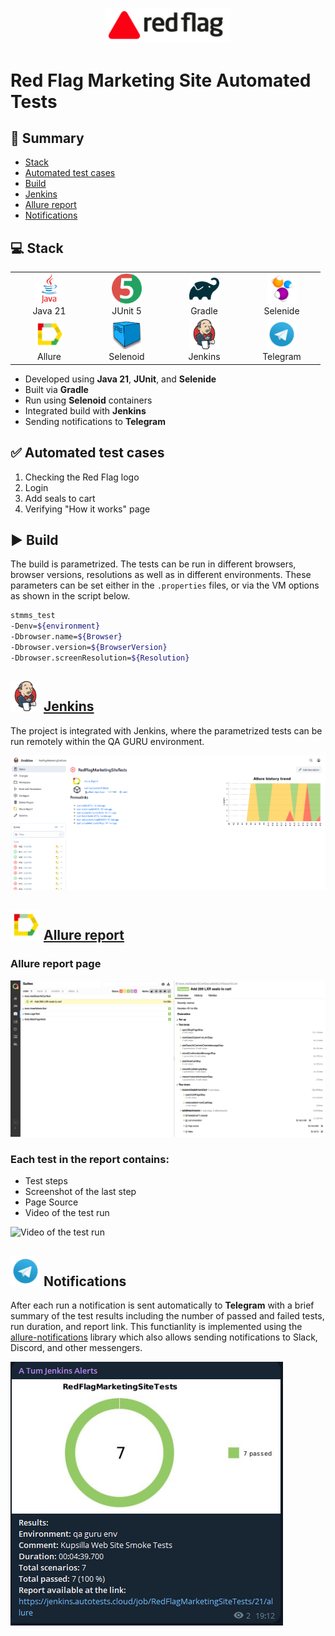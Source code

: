 <p align="center">
  <a href="https://redflagseals.com/" target="_blank">
    <img src="readmemedia/redflaglogo.webp" width="200" alt="Red Flag Logo">
  </a>
</p>

# Red Flag Marketing Site Automated Tests

## 📜 Summary
- [Stack](#-stack)
- [Automated test cases](#-automated-test-cases)
- [Build](#-build)
- [Jenkins](#-jenkins)
- [Allure report](#-allure-report)
- [Notifications](#-notifications)

  
## 💻 Stack

<div align="center">
  <table>
    <tr>
      <!-- First row -->
      <td align="center" width="110">
        <a href="https://www.java.com" target="_blank">
          <img src="readmemedia/java-original-wordmark.svg" width="48" height="48" alt="Java" />
        </a>
        <br>Java 21
      </td>
      <td align="center" width="110">
        <a href="https://junit.org/junit5/" target="_blank">
          <img src="readmemedia/junit-original.svg" width="48" height="48" alt="JUnit 5" />
        </a>
        <br>JUnit 5
      </td>
      <td align="center" width="110">
        <a href="https://gradle.org/" target="_blank">
          <img src="readmemedia/gradle-original.svg" width="48" height="48" alt="Gradle" />
        </a>
        <br>Gradle
      </td>
      <td align="center" width="110">
        <a href="https://selenide.org/" target="_blank">
          <img src="readmemedia\Selenide.svg" width="48" height="48" alt="Selenide" />
        </a>
        <br>Selenide
      </td>
    </tr>
    <tr>
      <!-- Second row -->
      </td>
      <td align="center" width="110">
        <a href="https://docs.qameta.io/allure/" target="_blank">
          <img src="readmemedia/Allure.svg" width="48" height="48" alt="Allure" />
        </a>
        <br>Allure
      </td>
    <td align="center" width="110">
        <a href="https://aerokube.com/selenoid/latest/" target="_blank">
          <img src="readmemedia/selenoidlogo.png" width="48" height="48" alt="Selenoid" />
        </a>
        <br>Selenoid
      </td>
      <td align="center" width="110">
        <a href="https://www.jenkins.io/" target="_blank">
          <img src="readmemedia/jenkins-original.svg" width="48" height="48" alt="Jenkins" />
        </a>
        <br>Jenkins
      <td align="center" width="110">
        <a href="https://web.telegram.org/" target="_blank">
          <img src="readmemedia/Telegram.svg" width="48" height="48" alt="Telegram" />
        </a>
        <br>Telegram
      </td>
    </tr>
  </table>
</div>

- Developed using **Java 21**, **JUnit**, and **Selenide**
- Built via **Gradle**
- Run using **Selenoid** containers
- Integrated build with **Jenkins**
- Sending notifications to **Telegram**

## ✅ Automated test cases
1. Checking the Red Flag logo
2. Login
3. Add seals to cart
4. Verifying "How it works" page

## ▶️ Build

The build is parametrized. The tests can be run in different browsers, browser versions, resolutions as well as in different environments. These parameters can be set either in the `.properties` files, or via the VM options as shown in the script below. 

```bash
stmms_test
-Denv=${environment}
-Dbrowser.name=${Browser}
-Dbrowser.version=${BrowserVersion}
-Dbrowser.screenResolution=${Resolution}
```

## <img src="readmemedia/jenkins-original.svg" width="48" height="48" alt="Jenkins" /> [Jenkins](https://jenkins.autotests.cloud/job/RedFlagMarketingSiteTests/)

The project is integrated with Jenkins, where the parametrized tests can be run remotely within the QA GURU environment.

<img src="readmemedia/RFMSJenkins.png" alt="Jenkins Main Page">


## <img src="readmemedia/Allure.svg" width="48" height="48" alt="Allure" /> [Allure report](https://jenkins.autotests.cloud/job/KupsillaWebSite/6/allure/)

### Allure report page
<img src="readmemedia/AllureReportExample.png" alt="Allure Report">

### Each test in the report contains:
- Test steps
- Screenshot of the last step
- Page Source
- Video of the test run
  
<img src="readmemedia/RFMSTestRunVideo.gif" alt="Video of the test run">

## <img src="readmemedia/Telegram.svg" width="48" height="48" alt="Telegram" /> Notifications

After each run a notification is sent automatically to **Telegram** with a brief summary of the test results including the number of passed and failed tests, run duration, and report link. This functianlity is implemented using the [allure-notifications](https://github.com/qa-guru/allure-notifications) library which also allows sending notifications to Slack, Discord, and other messengers.

<img src="readmemedia/TgNotificationExample.png" alt="Telegram Notification">
